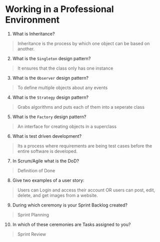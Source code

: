 # Working in a Professional Environment

1.  What is Inheritance?

> Inheritance is the process by which one object can be based on another.

2.  What is the `Singleton` design pattern?

> It ensures that the class only has one instance

3.  What is the `Observer` design pattern?

> To define multiple objects about any events

4.  What is the `Strategy` design pattern?

> Grabs algorithms and puts each of them into a seperate class

5.  What is the `Factory` design pattern?

> An interface for creating objects in a superclass

6.  What is test driven development?

> Its a process where requirements are being test cases before the entire software is developed.

7.  In Scrum/Agile what is the DoD?

> Definition of Done

8.  Give two examples of a user story:

> Users can Login and access their account OR users can post, edit, delete, and get images from a website.

9.  During which ceremony is your Sprint Backlog created?

> Sprint Planning

10. In which of these ceremonies are Tasks assigned to you?

> Sprint Review
